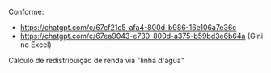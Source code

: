 Conforme:
- https://chatgpt.com/c/67cf21c5-afa4-800d-b986-16e106a7e36c
- https://chatgpt.com/c/67ea9043-e730-800d-a375-b59bd3e6b64a (Gini no Excel)

Cálculo de redistribuição de renda via "linha d'água"
